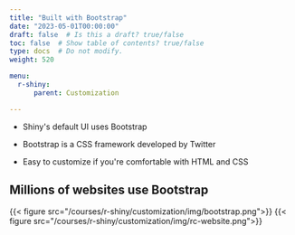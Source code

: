 ```yaml
---
title: "Built with Bootstrap"
date: "2023-05-01T00:00:00"
draft: false  # Is this a draft? true/false
toc: false  # Show table of contents? true/false
type: docs  # Do not modify.
weight: 520

menu:
  r-shiny:
      parent: Customization

---
```


- Shiny's default UI uses Bootstrap

- Bootstrap is a CSS framework developed by Twitter

- Easy to customize if you're comfortable with HTML and CSS

## Millions of websites use Bootstrap

{{< figure src="/courses/r-shiny/customization/img/bootstrap.png">}}
{{< figure src="/courses/r-shiny/customization/img/rc-website.png">}}
